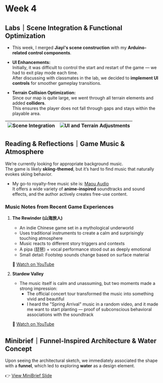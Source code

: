 # Week 4



## Labs｜Scene Integration & Functional Optimization

- This week, I merged **Jiayi's scene construction** with my **Arduino-related control components**.

- **UI Enhancements:**  
  Initially, it was difficult to control the start and restart of the game — we had to exit play mode each time.  
  After discussing with classmates in the lab, we decided to **implement UI controls** for smoother gameplay transitions.

- **Terrain Collision Optimization:**  
  Since our map is quite large, we went through all terrain elements and added **colliders**.  
  This ensures the player does not fall through gaps and stays within the playable area.

| ![Scene Integration](/file/w4/set.png) | ![UI and Terrain Adjustments](/file/w4/image.png) |
|:--:|:--:|




## Reading & Reflections｜Game Music & Atmosphere

We’re currently looking for appropriate background music.  
The game is likely **skiing-themed**, but it’s hard to find music that naturally evokes skiing behavior.

- My go-to royalty-free music site is: [Maou Audio](https://maou.audio/category/song/)  
  It offers a wide variety of **anime-inspired** soundtracks and sound effects, and the author actively creates free-use content.


### Music Notes from Recent Game Experiences

1. **The Rewinder (山海旅人)**
   - An indie Chinese game set in a mythological underworld
   - Uses traditional instruments to create a calm and surprisingly touching atmosphere
   - Music reacts to different story triggers and contexts
   - A pipa (琵琶) + vocal performance stood out as deeply emotional
   - Small detail: Footstep sounds change based on surface material

   🔗 [Watch on YouTube](https://www.youtube.com/watch?v=dqZ9oB0kPXg)

2. **Stardew Valley**
   - The music itself is calm and unassuming, but two moments made a strong impression:
     - The official concert tour transformed the music into something vivid and beautiful
     - I heard the "Spring Arrival" music in a random video, and it made me want to start planting — proof of subconscious behavioral associations with the soundtrack

   🔗 [Watch on YouTube](https://www.youtube.com/watch?v=UKZF5k5cqOs)


## Minibrief｜Funnel-Inspired Architecture & Water Concept

Upon seeing the architectural sketch, we immediately associated the shape with a **funnel**, which led to exploring **water** as a design element.

👉 [View MiniBrief Slide](MiniBrief.md)
